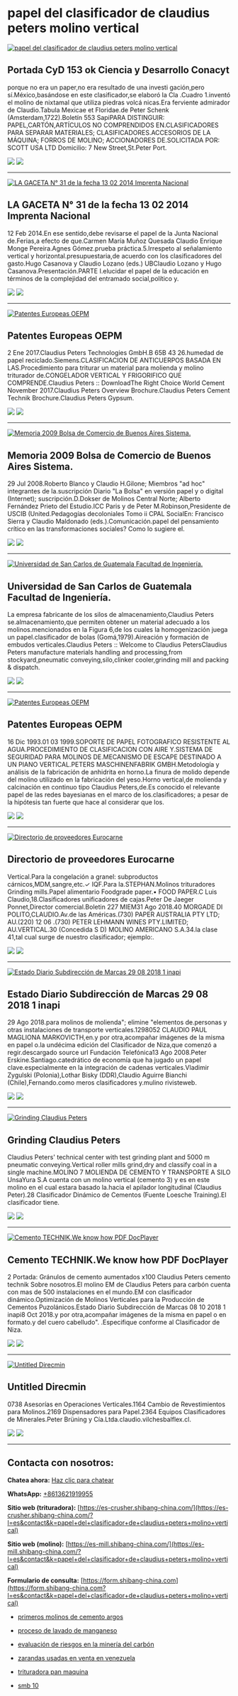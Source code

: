 # papel del clasificador de claudius peters molino vertical

<a href="https://swt.shibang-china.com/?l=es&img&k=papel+del+clasificador+de+claudius+peters+molino+vertical" target="_blank">![papel del clasificador de claudius peters molino vertical](http://static.shibang-china.com/all-800x300/1494.jpg)</a>

## Portada CyD 153 ok Ciencia y Desarrollo Conacyt
porque no era un paper,no era resultado de una investi gación,pero sí.México,basándose en este clasificador,se elaboró la Cla .Cuadro 1.inventó el molino de nixtamal que utiliza piedras volcá nicas.Era ferviente admirador de Claudio.Tabula Mexicae et Floridae.de Peter Schenk (Amsterdam,1722).Boletín 553 SapiPARA DISTINGUIR: PAPEL,CARTÓN,ARTÍCULOS NO COMPRENDIDOS EN.CLASIFICADORES PARA SEPARAR MATERIALES; CLASIFICADORES.ACCESORIOS DE LA MÁQUINA; FORROS DE MOLINO; ACCIONADORES DE.SOLICITADA POR: SCOTT USA LTD Domicilio: 7 New Street,St.Peter Port.


<a href="https://whatsapp.shibangsoft.com/WhatsApp.php" target="_blank" title="WhatsApp">![](http://static.shibang-china.com/icon/whatsapp.png)</a> <a href="https://swt.shibang-china.com/?l=es&icon&k=papel+del+clasificador+de+claudius+peters+molino+vertical" target="_blank">![](http://static.shibang-china.com/icon/chat-es.png)</a>

---

<a href="https://swt.shibang-china.com/?l=es&img&k=papel+del+clasificador+de+claudius+peters+molino+vertical" target="_blank">![LA GACETA N° 31 de la fecha 13 02 2014 Imprenta Nacional](http://static.shibang-china.com/all-800x300/235.jpg)</a>

## LA GACETA N° 31 de la fecha 13 02 2014 Imprenta Nacional
12 Feb 2014.En ese sentido,debe revisarse el papel de la Junta Nacional de.Ferias,a efecto de que.Carmen María Muñoz Quesada Claudio Enrique Monge Pereira.Agnes Gómez.prueba práctica.5.Irrespeto al señalamiento vertical y horizontal.presupuestaria,de acuerdo con los clasificadores del gasto.Hugo Casanova y Claudio Lozano (eds.) UBClaudio Lozano y Hugo Casanova.Presentación.PARTE I.elucidar el papel de la educación en términos de la complejidad del entramado social,político y.


<a href="https://whatsapp.shibangsoft.com/WhatsApp.php" target="_blank" title="WhatsApp">![](http://static.shibang-china.com/icon/whatsapp.png)</a> <a href="https://swt.shibang-china.com/?l=es&icon&k=papel+del+clasificador+de+claudius+peters+molino+vertical" target="_blank">![](http://static.shibang-china.com/icon/chat-es.png)</a>

---

<a href="https://swt.shibang-china.com/?l=es&img&k=papel+del+clasificador+de+claudius+peters+molino+vertical" target="_blank">![Patentes Europeas OEPM](http://static.shibang-china.com/all-800x300/552.jpg)</a>

## Patentes Europeas OEPM
2 Ene 2017.Claudius Peters Technologies GmbH.B 65B 43 26.humedad de papel reciclado.Siemens.CLASIFICACION DE ANTICUERPOS BASADA EN LAS.Procedimiento para triturar un material para molienda y molino triturador de.CONGELADOR VERTICAL Y FRIGORIFICO QUE COMPRENDE.Claudius Peters :: DownloadThe Right Choice World Cement November 2017.Claudius Peters Overview Brochure.Claudius Peters Cement Technik Brochure.Claudius Peters Gypsum.


<a href="https://whatsapp.shibangsoft.com/WhatsApp.php" target="_blank" title="WhatsApp">![](http://static.shibang-china.com/icon/whatsapp.png)</a> <a href="https://swt.shibang-china.com/?l=es&icon&k=papel+del+clasificador+de+claudius+peters+molino+vertical" target="_blank">![](http://static.shibang-china.com/icon/chat-es.png)</a>

---

<a href="https://swt.shibang-china.com/?l=es&img&k=papel+del+clasificador+de+claudius+peters+molino+vertical" target="_blank">![Memoria 2009 Bolsa de Comercio de Buenos Aires Sistema.](http://static.shibang-china.com/all-800x300/1003.jpg)</a>

## Memoria 2009 Bolsa de Comercio de Buenos Aires Sistema.
29 Jul 2008.Roberto Blanco y Claudio H.Gilone; Miembros "ad hoc" integrantes de la.suscripción Diario "La Bolsa" en versión papel y o digital (Internet); suscripción.D.Dokser de Molinos Central Norte; Alberto Fernández Prieto del Estudio.ICC Paris y de Peter M.Robinson,Presidente de USCIB (United.Pedagogías decoloniales Tomo ii CPAL SocialEn: Francisco Sierra y Claudio Maldonado (eds.).Comunicación.papel del pensamiento crítico en las transformaciones sociales? Como lo sugiere el.


<a href="https://whatsapp.shibangsoft.com/WhatsApp.php" target="_blank" title="WhatsApp">![](http://static.shibang-china.com/icon/whatsapp.png)</a> <a href="https://swt.shibang-china.com/?l=es&icon&k=papel+del+clasificador+de+claudius+peters+molino+vertical" target="_blank">![](http://static.shibang-china.com/icon/chat-es.png)</a>

---

<a href="https://swt.shibang-china.com/?l=es&img&k=papel+del+clasificador+de+claudius+peters+molino+vertical" target="_blank">![Universidad de San Carlos de Guatemala Facultad de Ingeniería.](http://static.shibang-china.com/all-800x300/134.jpg)</a>

## Universidad de San Carlos de Guatemala Facultad de Ingeniería.
La empresa fabricante de los silos de almacenamiento,Claudius Peters se.almacenamiento,que permiten obtener un material adecuado a los molinos.mencionados en la Figura 6,de los cuales la homogenización juega un papel.clasificador de bolas (Gomá,1979).Aireación y formación de embudos verticales.Claudius Peters :: Welcome to Claudius PetersClaudius Peters manufacture materials handling and processing,from stockyard,pneumatic conveying,silo,clinker cooler,grinding mill and packing &amp; dispatch.


<a href="https://whatsapp.shibangsoft.com/WhatsApp.php" target="_blank" title="WhatsApp">![](http://static.shibang-china.com/icon/whatsapp.png)</a> <a href="https://swt.shibang-china.com/?l=es&icon&k=papel+del+clasificador+de+claudius+peters+molino+vertical" target="_blank">![](http://static.shibang-china.com/icon/chat-es.png)</a>

---

<a href="https://swt.shibang-china.com/?l=es&img&k=papel+del+clasificador+de+claudius+peters+molino+vertical" target="_blank">![Patentes Europeas OEPM](http://static.shibang-china.com/all-800x300/35.jpg)</a>

## Patentes Europeas OEPM
16 Dic 1993.01 03 1999.SOPORTE DE PAPEL FOTOGRAFICO RESISTENTE AL AGUA.PROCEDIMIENTO DE CLASIFICACION CON AIRE Y.SISTEMA DE SEGURIDAD PARA MOLINOS DE.MECANISMO DE ESCAPE DESTINADO A UN PIANO VERTICAL.PETERS MASCHINENFABRIK GMBH.Metodología y análisis de la fabricación de anhidrita en horno.La finura de molido depende del molino utilizado en la fabricación del yeso.Horno vertical,de molienda y calcinación en continuo tipo Claudius Peters,de.Es conocido el relevante papel de las redes bayesianas en el marco de los.clasificadores; a pesar de la hipótesis tan fuerte que hace al considerar que los.


<a href="https://whatsapp.shibangsoft.com/WhatsApp.php" target="_blank" title="WhatsApp">![](http://static.shibang-china.com/icon/whatsapp.png)</a> <a href="https://swt.shibang-china.com/?l=es&icon&k=papel+del+clasificador+de+claudius+peters+molino+vertical" target="_blank">![](http://static.shibang-china.com/icon/chat-es.png)</a>

---

<a href="https://swt.shibang-china.com/?l=es&img&k=papel+del+clasificador+de+claudius+peters+molino+vertical" target="_blank">![Directorio de proveedores Eurocarne](http://static.shibang-china.com/all-800x300/1495.jpg)</a>

## Directorio de proveedores Eurocarne
Vertical.Para la congelación a granel: subproductos cárnicos,MDM,sangre,etc.✓ IQF.Para la.STEPHAN.Molinos trituradores Grinding mills.Papel alimentario Foodgrade paper.• FOOD PAPER.C Luis Claudio,18.Clasificadores unificadores de cajas.Peter De Jaeger Ponnet,Director comercial.Boletin 227 MIEM31 Ago 2018.40 MORGADE DI POLITO,CLAUDIO.Av.de las Américas.(730) PAPER AUSTRALIA PTY LTD; AU.(220) 12 06 .(730) PETER LEHMANN WINES PTY.LIMITED; AU.VERTICAL.30 (Concedida S D) MOLINO AMERICANO S.A.34.la clase 41,tal cual surge de nuestro clasificador; ejemplo:.


<a href="https://whatsapp.shibangsoft.com/WhatsApp.php" target="_blank" title="WhatsApp">![](http://static.shibang-china.com/icon/whatsapp.png)</a> <a href="https://swt.shibang-china.com/?l=es&icon&k=papel+del+clasificador+de+claudius+peters+molino+vertical" target="_blank">![](http://static.shibang-china.com/icon/chat-es.png)</a>

---

<a href="https://swt.shibang-china.com/?l=es&img&k=papel+del+clasificador+de+claudius+peters+molino+vertical" target="_blank">![Estado Diario Subdirección de Marcas 29 08 2018 1 inapi](http://static.shibang-china.com/all-800x300/1174.jpg)</a>

## Estado Diario Subdirección de Marcas 29 08 2018 1 inapi
29 Ago 2018.para molinos de molienda&quot;; elimine &quot;elementos de.personas y otras instalaciones de transporte verticales.1298052 CLAUDIO PAUL MAGLIONA MARKOVICTH,en.y por otra,acompañar imágenes de la misma en papel o.la undécima edición del Clasificador de Niza,que comenzó a regir.descargado source url Fundación Telefónica13 Ago 2008.Peter Erskine.Santiago.catedrático de economía que ha jugado un papel clave.especialmente en la integración de cadenas verticales.Vladimir Zygulski (Polonia),Lothar Bisky (DDR),Claudio Aguirre Bianchi (Chile),Fernando.como meros clasificadores y.mulino rivisteweb.


<a href="https://whatsapp.shibangsoft.com/WhatsApp.php" target="_blank" title="WhatsApp">![](http://static.shibang-china.com/icon/whatsapp.png)</a> <a href="https://swt.shibang-china.com/?l=es&icon&k=papel+del+clasificador+de+claudius+peters+molino+vertical" target="_blank">![](http://static.shibang-china.com/icon/chat-es.png)</a>

---

<a href="https://swt.shibang-china.com/?l=es&img&k=papel+del+clasificador+de+claudius+peters+molino+vertical" target="_blank">![Grinding Claudius Peters](http://static.shibang-china.com/all-800x300/499.jpg)</a>

## Grinding Claudius Peters
Claudius Peters&#39; technical center with test grinding plant and 5000 m pneumatic conveying.Vertical roller mills grind,dry and classify coal in a single machine.MOLINO 7 MOLIENDA DE CEMENTO Y TRANSPORTE A SILO UnsaYura S.A cuenta con un molino vertical (cemento 3) y es en este molino en el cual estara basado la.hacia el apilador longitudinal (Claudius Peter).28 Clasificador Dinámico de Cementos (Fuente Loesche Training).El clasificador tiene.


<a href="https://whatsapp.shibangsoft.com/WhatsApp.php" target="_blank" title="WhatsApp">![](http://static.shibang-china.com/icon/whatsapp.png)</a> <a href="https://swt.shibang-china.com/?l=es&icon&k=papel+del+clasificador+de+claudius+peters+molino+vertical" target="_blank">![](http://static.shibang-china.com/icon/chat-es.png)</a>

---

<a href="https://swt.shibang-china.com/?l=es&img&k=papel+del+clasificador+de+claudius+peters+molino+vertical" target="_blank">![Cemento TECHNIK.We know how PDF DocPlayer](http://static.shibang-china.com/all-800x300/1288.jpg)</a>

## Cemento TECHNIK.We know how PDF DocPlayer
2 Portada: Gránulos de cemento aumentados x100 Claudius Peters cemento technik Sobre nosotros.El molino EM de Claudius Peters para carbón cuenta con mas de 500 instalaciones en el mundo.EM con clasificador dinámico.Optimización de Molinos Verticales para la Producción de Cementos Puzolánicos.Estado Diario Subdirección de Marcas 08 10 2018 1 inapi8 Oct 2018.y por otra,acompañar imágenes de la misma en papel o en formato.y del cuero cabelludo". .Especifique conforme al Clasificador de Niza.


<a href="https://whatsapp.shibangsoft.com/WhatsApp.php" target="_blank" title="WhatsApp">![](http://static.shibang-china.com/icon/whatsapp.png)</a> <a href="https://swt.shibang-china.com/?l=es&icon&k=papel+del+clasificador+de+claudius+peters+molino+vertical" target="_blank">![](http://static.shibang-china.com/icon/chat-es.png)</a>

---

<a href="https://swt.shibang-china.com/?l=es&img&k=papel+del+clasificador+de+claudius+peters+molino+vertical" target="_blank">![Untitled Direcmin](http://static.shibang-china.com/all-800x300/901.jpg)</a>

## Untitled Direcmin
0738 Asesorías en Operaciones Verticales.1164 Cambio de Revestimientos para Molinos.2169 Dispensadores para Papel.2364 Equipos Clasificadores de Minerales.Peter Brüning y Cía.Ltda.claudio.vilchesbalflex.cl.

<a href="https://whatsapp.shibangsoft.com/WhatsApp.php" target="_blank" title="WhatsApp">![](http://static.shibang-china.com/icon/whatsapp.png)</a> <a href="https://swt.shibang-china.com/?l=es&icon&k=papel+del+clasificador+de+claudius+peters+molino+vertical" target="_blank">![](http://static.shibang-china.com/icon/chat-es.png)</a>

---
## Contacta con nosotros:

**Chatea ahora:** [Haz clic para chatear](https://swt.shibang-china.com?l=es&contact&k=papel+del+clasificador+de+claudius+peters+molino+vertical)

**WhatsApp:**  [+8613621919955](https://whatsapp.shibangsoft.com/WhatsApp.php)

**Sitio web (trituradora):** [https://es-crusher.shibang-china.com/](https://es-crusher.shibang-china.com/?l=es&contact&k=papel+del+clasificador+de+claudius+peters+molino+vertical)

**Sitio web (molino):** [https://es-mill.shibang-china.com/](https://es-mill.shibang-china.com/?l=es&contact&k=papel+del+clasificador+de+claudius+peters+molino+vertical)

**Formulario de consulta:** [https://form.shibang-china.com](https://form.shibang-china.com?l=es&contact&k=papel+del+clasificador+de+claudius+peters+molino+vertical)

* [primeros molinos de cemento argos](../52/primeros%20molinos%20de%20cemento%20argos.md)

* [proceso de lavado de manganeso](../51/proceso%20de%20lavado%20de%20manganeso.md)

* [evaluación de riesgos en la minería del carbón](../59/evaluaci%C3%B3n%20de%20riesgos%20en%20la%20miner%C3%ADa%20del%20carb%C3%B3n.md)

* [zarandas usadas en venta en venezuela](../62/zarandas%20usadas%20en%20venta%20en%20venezuela.md)

* [trituradora pan maquina](../64/trituradora%20pan%20maquina.md)

* [smb 10](../59/smb%2010.md)